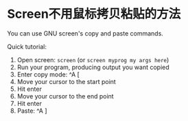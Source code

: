 ---
---
# Screen不用鼠标拷贝粘贴的方法

You can use GNU screen's copy and paste commands.

Quick tutorial:

1. Open screen: `screen` (or `screen myprog my args here`)
2. Run your program, producing output you want copied
3. Enter copy mode: ^A [
4. Move your cursor to the start point
5. Hit enter
6. Move your cursor to the end point
7. Hit enter
8. Paste: ^A ]

